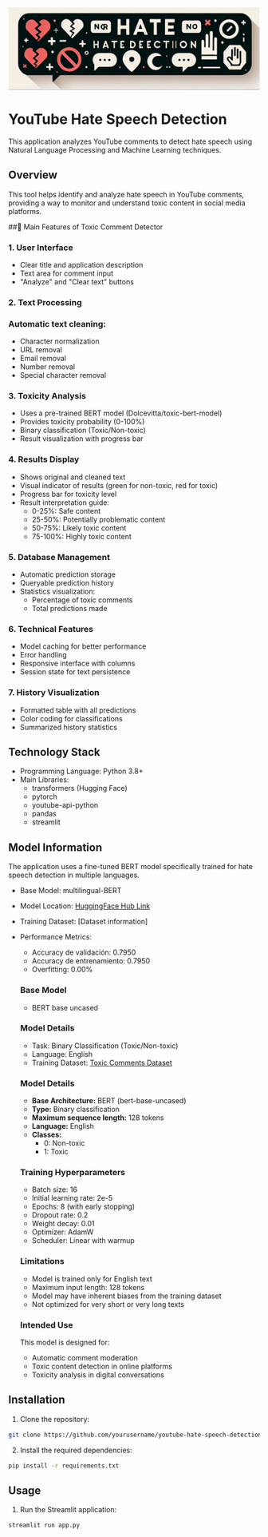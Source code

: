 <div align="center">
  <img src="asset/Designer.png" alt="YouTube Hate Speech Detection Banner" width="800"/>
</div>

# YouTube Hate Speech Detection
This application analyzes YouTube comments to detect hate speech using Natural Language Processing and Machine Learning techniques.

## Overview
This tool helps identify and analyze hate speech in YouTube comments, providing a way to monitor and understand toxic content in social media platforms.

##🌟 Main Features of Toxic Comment Detector

### 1. User Interface
- Clear title and application description
- Text area for comment input
- "Analyze" and "Clear text" buttons

### 2. Text Processing
### Automatic text cleaning:
- Character normalization
- URL removal
- Email removal
- Number removal
- Special character removal

### 3. Toxicity Analysis
- Uses a pre-trained BERT model (Dolcevitta/toxic-bert-model)
- Provides toxicity probability (0-100%)
- Binary classification (Toxic/Non-toxic)
- Result visualization with progress bar

### 4. Results Display
- Shows original and cleaned text
- Visual indicator of results (green for non-toxic, red for toxic)
- Progress bar for toxicity level
- Result interpretation guide:
  * 0-25%: Safe content
  * 25-50%: Potentially problematic content
  * 50-75%: Likely toxic content
  * 75-100%: Highly toxic content

### 5. Database Management
- Automatic prediction storage
- Queryable prediction history
- Statistics visualization:
  * Percentage of toxic comments
  * Total predictions made

### 6. Technical Features
- Model caching for better performance
- Error handling
- Responsive interface with columns
- Session state for text persistence

### 7. History Visualization
- Formatted table with all predictions
- Color coding for classifications
- Summarized history statistics

## Technology Stack
- Programming Language: Python 3.8+
- Main Libraries:
  - transformers (Hugging Face)
  - pytorch
  - youtube-api-python
  - pandas
  - streamlit

## Model Information
The application uses a fine-tuned BERT model specifically trained for hate speech detection in multiple languages.
- Base Model: multilingual-BERT
- Model Location: [HuggingFace Hub Link](https://huggingface.co/Dolcevitta/toxic-bert-model/tree/main)
- Training Dataset: [Dataset information]
- Performance Metrics:
  - Accuracy de validación: 0.7950
  - Accuracy de entrenamiento: 0.7950
  - Overfitting: 0.00%
  ### Base Model
  - BERT base uncased

  ### Model Details
  - Task: Binary Classification (Toxic/Non-toxic)
  - Language: English
  - Training Dataset: [Toxic Comments Dataset]()

  ### Model Details
  - **Base Architecture:** BERT (bert-base-uncased)
  - **Type:** Binary classification
  - **Maximum sequence length:** 128 tokens
  - **Language:** English
  - **Classes:**
    - 0: Non-toxic
    - 1: Toxic

  ### Training Hyperparameters
  - Batch size: 16
  - Initial learning rate: 2e-5
  - Epochs: 8 (with early stopping)
  - Dropout rate: 0.2
  - Weight decay: 0.01
  - Optimizer: AdamW
  - Scheduler: Linear with warmup

  ### Limitations
  - Model is trained only for English text
  - Maximum input length: 128 tokens
  - Model may have inherent biases from the training dataset
  - Not optimized for very short or very long texts

  ### Intended Use
  This model is designed for:
  - Automatic comment moderation
  - Toxic content detection in online platforms
  - Toxicity analysis in digital conversations

## Installation
1. Clone the repository:
```bash
git clone https://github.com/yourusername/youtube-hate-speech-detection.git
```

2. Install the required dependencies:
```bash
pip install -r requirements.txt
```
## Usage
1. Run the Streamlit application:
```bash
streamlit run app.py
```

